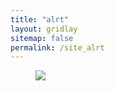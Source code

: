 ```yaml
---
title: "alrt"
layout: gridlay
sitemap: false
permalink: /site_alrt
---
```


<div class="col-sm-4" width="100%" height="200px">
    <figure>
        <img src="{{ site.url }}{{ site.baseurl }}/photos/alrt.jpg" />
    </figure>
    
</div>

